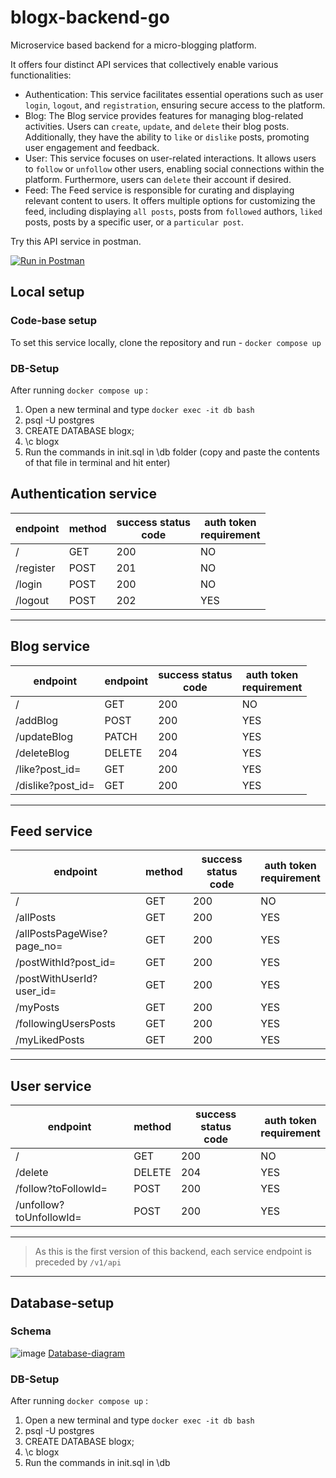 # blogx-backend-go

Microservice based backend for a micro-blogging platform.

It offers four distinct API services that collectively enable various functionalities:

- Authentication: This service facilitates essential operations such as user `login`, `logout`, and `registration`, ensuring secure access to the platform.
- Blog: The Blog service provides features for managing blog-related activities. Users can `create`, `update`, and `delete` their blog posts. Additionally, they have the ability to `like` or `dislike` posts, promoting user engagement and feedback.
- User: This service focuses on user-related interactions. It allows users to `follow` or `unfollow` other users, enabling social connections within the platform. Furthermore, users can `delete` their account if desired.
- Feed: The Feed service is responsible for curating and displaying relevant content to users. It offers multiple options for customizing the feed, including displaying `all posts`, posts from `followed` authors, `liked` posts, posts by a specific user, or a `particular post`.

Try this API service in postman.

[![Run in Postman](https://run.pstmn.io/button.svg)](https://app.getpostman.com/run-collection/25118959-d0fe8b6b-4aac-46af-b5b1-b557f0be7064?action=collection%2Ffork&source=rip_markdown&collection-url=entityId%3D25118959-d0fe8b6b-4aac-46af-b5b1-b557f0be7064%26entityType%3Dcollection%26workspaceId%3D572f4781-b67c-48e3-ae06-4fb3efc89053)

## Local setup

### Code-base setup
To set this service locally, clone the repository and run - `docker compose up`
### DB-Setup

After running `docker compose up` :

1. Open a new terminal and type `docker exec -it db bash`
2. psql -U postgres
3. CREATE DATABASE blogx;
4. \c blogx
5. Run the commands in init.sql in \db folder (copy and paste the contents of that file in terminal and hit enter)


## Authentication service

| endpoint  | method | success status<br />code | auth token<br />requirement |
| --------- | ------ | ------------------------ | --------------------------- |
| /         | GET    | 200                      | NO                          |
| /register | POST   | 201                      | NO                          |
| /login    | POST   | 200                      | NO                          |
| /logout   | POST   | 202                      | YES                         |

---

## Blog service

| endpoint          | endpoint | success status<br />code | auth token<br />requirement |
| ----------------- | -------- | ------------------------ | --------------------------- |
| /                 | GET      | 200                      | NO                          |
| /addBlog          | POST     | 200                      | YES                         |
| /updateBlog       | PATCH    | 200                      | YES                         |
| /deleteBlog       | DELETE   | 204                      | YES                         |
| /like?post_id=    | GET      | 200                      | YES                         |
| /dislike?post_id= | GET      | 200                      | YES                         |

---

## Feed service

| endpoint                   | method | success status<br />code | auth token<br />requirement |
| -------------------------- | ------ | ------------------------ | --------------------------- |
| /                          | GET    | 200                      | NO                          |
| /allPosts                  | GET    | 200                      | YES                         |
| /allPostsPageWise?page_no= | GET    | 200                      | YES                         |
| /postWithId?post_id=       | GET    | 200                      | YES                         |
| /postWithUserId?user_id=   | GET    | 200                      | YES                         |
| /myPosts                   | GET    | 200                      | YES                         |
| /followingUsersPosts       | GET    | 200                      | YES                         |
| /myLikedPosts              | GET    | 200                      | YES                         |

---

## User service

| endpoint                | method | success status<br />code | auth token<br />requirement |
| ----------------------- | ------ | ------------------------ | --------------------------- |
| /                       | GET    | 200                      | NO                          |
| /delete                 | DELETE | 204                      | YES                         |
| /follow?toFollowId=     | POST   | 200                      | YES                         |
| /unfollow?toUnfollowId= | POST   | 200                      | YES                         |

---

> As this is the first version of this backend, each service endpoint is preceded by `/v1/api`

---

## Database-setup

### Schema

![image](https://github.com/SohamRatnaparkhi/blogx-backend-go/assets/92905626/8cda3809-23ab-498a-a9ac-4572638d9cfd)
[Database-diagram](https://drawsql.app/teams/soham-ratnaparkhi/diagrams/blog-app)

### DB-Setup

After running `docker compose up` :

1. Open a new terminal and type `docker exec -it db bash`
2. psql -U postgres
3. CREATE DATABASE blogx;
4. \c blogx
5. Run the commands in init.sql in \db
